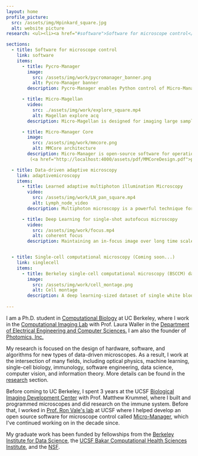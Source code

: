 ```yaml
---
layout: home
profile_picture:
  src: /assets/img/Hpinkard_square.jpg
  alt: website picture
research: <ul><li><a href="#software">Software for microscope control</a></li><li><a href="#adaptivemicroscopy">Data-driven adaptive microscopy</a></li><li><a href="#singlecell">Single-cell computational microscopy</a></li></ul>  A full list of publications can be found on <a href="https://scholar.google.com/citations?user=-CpByXMAAAAJ&hl=en">Google Scholar</a>.

sections:
  - title: Software for microscope control
    link: software
    items:
      - title: Pycro-Manager
        image:
          src: /assets/img/work/pycromanager_banner.png
          alt: Pycro-Manager banner
        description: Pycro-Manager enables Python control of Micro-Manager (an open-source microscopy control software) as well as providing a simple interface for the development of customized experiments using complex, automated microscopes. It is built to handle the requirements of modern, data-intensive microscopy, and it provides capabilities for integrating real-time image processing for adaptive experiments. It is compatible with hundreds of microscope components and full microscopes. <br /> (<a href="https://pycro-manager.readthedocs.io/en/latest/">documentation</a>) (<a href="https://doi.org/10.1038/s41592-021-01087-6">paper</a>) (<a href="https://github.com/micro-manager/pycro-manager">code</a>)

      - title: Micro-Magellan
        video:
          src: ./assets/img/work/explore_square.mp4
          alt: Magellan explore acq
        description: Micro-Magellan is designed for imaging large samples that span multiple fields of view (e.g. 3D samples, whole slides, multi-well plates). It provides a graphical user interface for navigating around samples in X,Y, and Z and for defining and imaging arbitrarily shaped regions of interest. It is integrated with Pycro-manager, which enables hybrid GUI-code applications like manually controlling data acquisition through the while having custom Python code processing image data on-the-fly. <br /> (<a href="https://micro-manager.org/MicroMagellan">documentation</a>) (<a href="https://doi.org/10.1038/nmeth.3991">paper</a>) (<a href="https://github.com/micro-manager/micro-manager/tree/master/plugins/Magellan">code</a>)

      - title: Micro-Manager Core
        image:
          src: /assets/img/work/mmcore.png
          alt: MMCore architecture
        description: Micro-Manager is open-source software for operation of automated microscopes. The Core module in Micro-Manager is a hardware device abstraction layer that enables the same code to operate many different hardware devices with no changes. Because of the great number of devices now supported by this software layer and the tantalizing potential to use this code under many more conditions, here we review the original software design and identify possible improvements to enable its future use under a wider variety of circumstances
         (<a href="http://localhost:4000/assets/pdf/MMCoreDesign.pdf">paper</a>)

  - title: Data-driven adaptive microscopy
    link: adaptivemicroscopy
    items:
      - title: Learned adaptive multiphoton illumination Microscopy
        video:
          src: /assets/img/work/LN_pan_square.mp4
          alt: Lymph_node_video
        description: Multiphoton microscopy is a powerful technique for deep in vivo imaging in scattering samples. However, it requires precise, sample-dependent increases in excitation power with depth in order to maintain signal while minimizing photodamage. We show that cells with identical fluorescent labels imaged in situ can be used to train a physics-based machine learning model that solves this problem. After this training has been performed, the correct illumination power can be predicted and adaptively adjusted at each point in a 3D volume on subsequent samples as a function of the sample’s shape, without the need for specialized fluorescent labelling. We use this technique for in vivo imaging of immune responses in mouse lymph nodes following vaccination, with imaging volumes 2 orders of magnitude larger than previously reported. We achieve visualization of physiologically realistic numbers of antigen-specific T cells for the first time, and demonstrate changes in the global organization and motility of dendritic cell networks during the early stages of the immune response. <br /> (<a href="https://doi.org/10.1038/s41467-021-22246-5">paper</a>)  (<a href="https://pycro-manager.readthedocs.io/en/latest/application_notebooks/Learned_adaptive_multiphoton_illumination.html">tutorial</a>)  (<a href="https://doi.org/10.6084/m9.figshare.12841781">data</a>)

      - title: Deep Learning for single-shot autofocus microscopy
        video:
          src: /assets/img/work/focus.mp4
          alt: coherent focus
        description: Maintaining an in-focus image over long time scales is an essential and nontrivial task for a variety of microscopy applications. Here, we describe a fast, robust autofocusing method compatible with a wide range of existing microscopes. It requires only the addition of one or a few off-axis illumination sources (e.g., LEDs), and can predict the focus correction from a single image with this illumination. We designed a neural network architecture, the fully connected Fourier neural network (FCFNN), that exploits an understanding of the physics of the illumination to make accurate predictions with 2–3 orders of magnitude fewer learned parameters and less memory usage than existing state-of-the-art architectures, allowing it to be trained without any specialized hardware. This technique provides fast, inexpensive autofocus capabilities compatible with a variety of microscopes. <br /> (<a href="https://doi.org/10.1364/OPTICA.6.000794">paper</a>) (<a href="https://pycro-manager.readthedocs.io/en/latest/application_notebooks/Single_shot_autofocus_pycromanager.html">tutorial</a>) (<a href="https://github.com/henrypinkard/DeepAutofocus">code</a>)


  - title: Single-cell computational microscopy (Coming soon...)
    link: singlecell
    items:
      - title: Berkeley single-cell computational microscopy (BSCCM) dataset
        image: 
          src: /assets/img/work/cell_montage.png
          alt: Cell montage
        description: A deep learning-sized dataset of single white blood cells under a variety of illumination conditions. Coming soon...
    
---
```



<p>I am a Ph.D. student in <a href="https://ccb.berkeley.edu/academics/phd-in-computational-biology/" >Computational Biology</a> at UC Berkeley, where I work in the <a href="http://www.laurawaller.com/">Computational Imaging Lab</a> with Prof. Laura Waller in the <a href="https://eecs.berkeley.edu/">Department of Electrical Engineering and Computer Sciences.</a> I am also the founder of <a href="https://photomics.ai/">Photomics, Inc.</a> 
</p> 

<p>My research is focused on the design of hardware, software, and algorithms for new types of data-driven microscopes. As a result, I work at the intersection of many fields, including optical physics, machine learning, single-cell biology, immunology, software engineering, data science, computer vision, and information theory. More details can be found in the <a href="https://henrypinkard.github.io#research">research</a> section.

<p>
Before coming to UC Berkeley, I spent 3 years at the UCSF <a href="https://bidc.ucsf.edu/">Biological Imaging Development Center</a> with Prof. Matthew Krummel, where I built and programmed microscopes and did research on the immune system. Before that, I worked in <a href="https://valelab.ucsf.edu/">Prof. Ron Vale's lab</a> at UCSF where I helped develop an open source software for microscope control called <a href="https://micro-manager.org/wiki/Micro-Manager_Open_Source_Microscopy_Software">Micro-Manager</a>, which I've continued working on in the decade since.</p> 


<p>My graduate work has been funded by fellowships from the <a href="https://bids.berkeley.edu/">Berkeley Institute for Data Science</a>, the <a href="https://bakarinstitute.ucsf.edu/">UCSF Bakar Computational Health Sciences Institute</a>, and the <a href="https://www.nsf.gov/">NSF</a>. 





